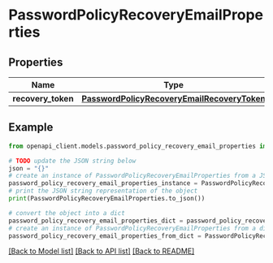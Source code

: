 # PasswordPolicyRecoveryEmailProperties


## Properties

Name | Type | Description | Notes
------------ | ------------- | ------------- | -------------
**recovery_token** | [**PasswordPolicyRecoveryEmailRecoveryToken**](PasswordPolicyRecoveryEmailRecoveryToken.md) |  | [optional] 

## Example

```python
from openapi_client.models.password_policy_recovery_email_properties import PasswordPolicyRecoveryEmailProperties

# TODO update the JSON string below
json = "{}"
# create an instance of PasswordPolicyRecoveryEmailProperties from a JSON string
password_policy_recovery_email_properties_instance = PasswordPolicyRecoveryEmailProperties.from_json(json)
# print the JSON string representation of the object
print(PasswordPolicyRecoveryEmailProperties.to_json())

# convert the object into a dict
password_policy_recovery_email_properties_dict = password_policy_recovery_email_properties_instance.to_dict()
# create an instance of PasswordPolicyRecoveryEmailProperties from a dict
password_policy_recovery_email_properties_from_dict = PasswordPolicyRecoveryEmailProperties.from_dict(password_policy_recovery_email_properties_dict)
```
[[Back to Model list]](../README.md#documentation-for-models) [[Back to API list]](../README.md#documentation-for-api-endpoints) [[Back to README]](../README.md)


